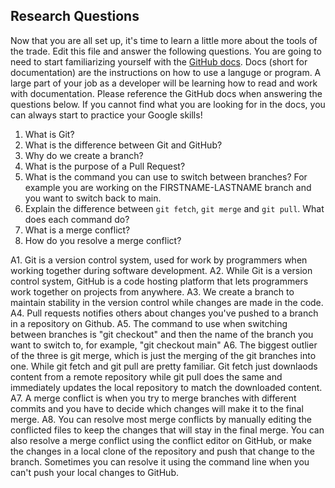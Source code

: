 ## Research Questions 

Now that you are all set up, it's time to learn a little more about the tools of the trade. Edit this file and answer the following questions. You are going to need to start familiarizing yourself with the [GitHub docs](https://docs.github.com/en). Docs (short for documentation) are the instructions on how to use a languge or program. A large part of your job as a developer will be learning how to read and work with documentation. Please reference the GitHub docs when answering the questions below. If you cannot find what you are looking for in the docs, you can always start to practice your Google skills!

1. What is Git?
2. What is the difference between Git and GitHub?
3. Why do we create a branch?
4. What is the purpose of a Pull Request?
5. What is the command you can use to switch between branches? For example you are working on the FIRSTNAME-LASTNAME branch and you want to switch back to main.
6. Explain the difference between `git fetch`, `git merge` and `git pull`. What does each command do?
7. What is a merge conflict?
8. How do you resolve a merge conflict?

A1. Git is a version control system, used for work by programmers when working together during software development.
A2. While Git is a version control system, GitHub is a code hosting platform that lets programmers work together on projects from anywhere.
A3. We create a branch to maintain stability in the version control while changes are made in the code.
A4. Pull requests notifies others about changes you've pushed to a branch in a repository on Github.
A5. The command to use when switching between branches is "git checkout" and then the name of the branch you want to switch to, for example, "git checkout main"
A6. The biggest outlier of the three is git merge, which is just the merging of the git branches into one. While git fetch and git pull are pretty familiar. Git fetch just downlaods content from a remote repository while git pull does the same and immediately updates the local repository to match the downloaded content.
A7. A merge conflict is when you try to merge branches with different commits and you have to decide which changes will make it to the final merge.
A8. You can resolve most merge conflicts by manually editing the conflicted files to keep the changes that will stay in the final merge. You can also resolve a merge conflict using the conflict editor on GitHub, or make the changes in a local clone of the repository and push that change to the branch. Sometimes you can resolve it using the command line when you can't push your local changes to GitHub. 
